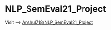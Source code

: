 # NLP_SemEval21_Project
Visit --> [Anshul718/NLP_SemEval21_Project](https://github.com/Anshul718/NLP_SemEval21_Project)